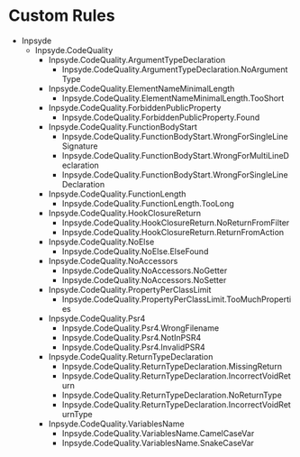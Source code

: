 # Custom Rules

- Inpsyde
    - Inpsyde.CodeQuality
        - Inpsyde.CodeQuality.ArgumentTypeDeclaration
            - Inpsyde.CodeQuality.ArgumentTypeDeclaration.NoArgumentType
        - Inpsyde.CodeQuality.ElementNameMinimalLength
            - Inpsyde.CodeQuality.ElementNameMinimalLength.TooShort
        - Inpsyde.CodeQuality.ForbiddenPublicProperty
            - Inpsyde.CodeQuality.ForbiddenPublicProperty.Found
        - Inpsyde.CodeQuality.FunctionBodyStart
            - Inpsyde.CodeQuality.FunctionBodyStart.WrongForSingleLineSignature
            - Inpsyde.CodeQuality.FunctionBodyStart.WrongForMultiLineDeclaration
            - Inpsyde.CodeQuality.FunctionBodyStart.WrongForSingleLineDeclaration
        - Inpsyde.CodeQuality.FunctionLength
            - Inpsyde.CodeQuality.FunctionLength.TooLong
        - Inpsyde.CodeQuality.HookClosureReturn
            - Inpsyde.CodeQuality.HookClosureReturn.NoReturnFromFilter 
            - Inpsyde.CodeQuality.HookClosureReturn.ReturnFromAction 
        - Inpsyde.CodeQuality.NoElse
            - Inpsyde.CodeQuality.NoElse.ElseFound
        - Inpsyde.CodeQuality.NoAccessors
            - Inpsyde.CodeQuality.NoAccessors.NoGetter
            - Inpsyde.CodeQuality.NoAccessors.NoSetter
        - Inpsyde.CodeQuality.PropertyPerClassLimit
            - Inpsyde.CodeQuality.PropertyPerClassLimit.TooMuchProperties
        - Inpsyde.CodeQuality.Psr4
            - Inpsyde.CodeQuality.Psr4.WrongFilename
            - Inpsyde.CodeQuality.Psr4.NotInPSR4
            - Inpsyde.CodeQuality.Psr4.InvalidPSR4
        - Inpsyde.CodeQuality.ReturnTypeDeclaration
            - Inpsyde.CodeQuality.ReturnTypeDeclaration.MissingReturn
            - Inpsyde.CodeQuality.ReturnTypeDeclaration.IncorrectVoidReturn
            - Inpsyde.CodeQuality.ReturnTypeDeclaration.NoReturnType
            - Inpsyde.CodeQuality.ReturnTypeDeclaration.IncorrectVoidReturnType
        - Inpsyde.CodeQuality.VariablesName
            - Inpsyde.CodeQuality.VariablesName.CamelCaseVar
            - Inpsyde.CodeQuality.VariablesName.SnakeCaseVar
